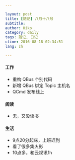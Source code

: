 ```yaml
---

layout: post  
title: [随记] 八月十八号  
subtitle:   
author: Hiko  
category: daily
tags: 随记, 日记  
ctime: 2016-08-18 02:34:51  
lang: zh  

---
```



#### 工作

- 重构 QBus 个别代码
- 新增 QBus 绑定 Topic 主机名
- QCmd 发布线上

#### 阅读

- 无，又没读书

#### 生活

- 9点20分起床，上班迟到
- 看了很多集火影
- 10点多，和云视讯1h